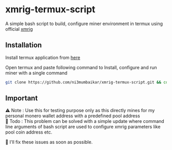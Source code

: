 
# xmrig-termux-script

A simple bash script to build, configure miner environment in termux using official [xmrig](https://github.com/xmrig/xmrig)


## Installation

Install termux application from [here]()  




Open termux and paste following command to Install, configure and run miner with a single command
```bash
git clone https://github.com/ni3mumbaikar/xmrig-termux-script.git && cd xmrig-termux-script && chmod +x xmrig-install.sh && ./xmrig-install.sh
```


## Important

⚠️ Note : Use this for testing purpose only as this directly mines for my personal monero wallet address with a predefined pool address  
📝 Todo : This problem can be solved with a simple update where command line arguments of bash script are used to configure xmrig parameters like pool coin address etc.   

🤝 I'll fix these issues as soon as possible.
